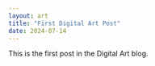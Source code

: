 ```yaml
---
layout: art
title: "First Digital Art Post"
date: 2024-07-14
---
```


This is the first post in the Digital Art blog.

